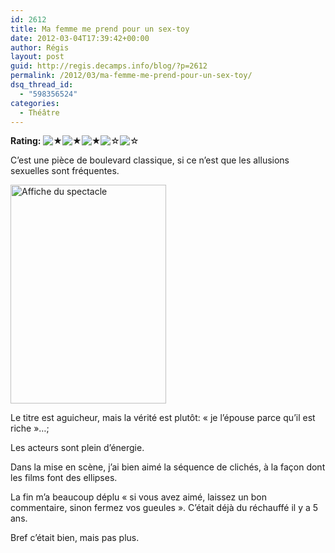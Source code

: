 ```yaml
---
id: 2612
title: Ma femme me prend pour un sex-toy
date: 2012-03-04T17:39:42+00:00
author: Régis
layout: post
guid: http://regis.decamps.info/blog/?p=2612
permalink: /2012/03/ma-femme-me-prend-pour-un-sex-toy/
dsq_thread_id:
  - "598356524"
categories:
  - Théâtre
---
```

**Rating:** ![&#9733;](http://regis.decamps.info/blog/wp-content/plugins/xavins-review-ratings/default/star.png "3/5")![&#9733;](http://regis.decamps.info/blog/wp-content/plugins/xavins-review-ratings/default/star.png "3/5")![&#9733;](http://regis.decamps.info/blog/wp-content/plugins/xavins-review-ratings/default/star.png "3/5")![&#9734;](http://regis.decamps.info/blog/wp-content/plugins/xavins-review-ratings/default/blank_star.png "3/5")![&#9734;](http://regis.decamps.info/blog/wp-content/plugins/xavins-review-ratings/default/blank_star.png "3/5") 


  
C’est une pièce de boulevard classique, si ce n’est que les allusions sexuelles sont fréquentes.
  
[<img src="http://regis.decamps.info/blog/wp-content/uploads/2012/03/o22509-ma-femme-me-prend-pour-un-sextoy-249x350.jpg" alt="Affiche du spectacle" title="Ma femme me prend pour un sex-toy" width="249" height="350" class="alignleft size-medium wp-image-2616" srcset="http://regis.decamps.info/blog/wp-content/uploads/2012/03/o22509-ma-femme-me-prend-pour-un-sextoy-249x350.jpg 249w, http://regis.decamps.info/blog/wp-content/uploads/2012/03/o22509-ma-femme-me-prend-pour-un-sextoy-730x1024.jpg 730w, http://regis.decamps.info/blog/wp-content/uploads/2012/03/o22509-ma-femme-me-prend-pour-un-sextoy.jpg 856w" sizes="(max-width: 249px) 100vw, 249px" />](http://regis.decamps.info/blog/wp-content/uploads/2012/03/o22509-ma-femme-me-prend-pour-un-sextoy.jpg)

Le titre est aguicheur, mais la vérité est plutôt: « je l’épouse parce qu’il est riche »…;

Les acteurs sont plein d’énergie. 

Dans la mise en scène, j’ai bien aimé la séquence de clichés, à la façon dont les films font des ellipses.

La fin m’a beaucoup déplu « si vous avez aimé, laissez un bon commentaire, sinon fermez vos gueules ». C’était déjà du réchauffé il y a 5 ans. 

Bref c’était bien, mais pas plus.
